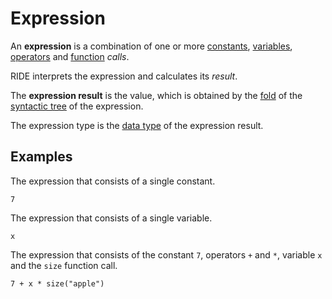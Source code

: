 # Expression

An **expression** is a combination of one or more [constants](/ride/constants.md), [variables](/ride/variables.md), [operators](/ride/operators.md) and [function](/ride/functions.md) _calls_.

RIDE interprets the expression and calculates its _result_.

<a id="expression-result"></a>
The **expression result** is the value, which is obtained by the [fold](https://en.wikipedia.org/wiki/Fold_(higher-order_function)) of the [syntactic tree](https://en.wikipedia.org/wiki/Abstract_syntax_tree) of the expression.

<a id="expression-type"></a>
The expression type is the [data type](/ride/data-types.md) of the expression result.

## Examples

The expression that consists of a single constant.

``` ride
7
```

The expression that consists of a single variable.

``` ride
x
```

The expression that consists of the constant `7`, operators `+` and `*`, variable `x` and the `size` function call.

``` ride
7 + x * size("apple")
```
